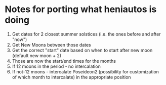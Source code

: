 # Notes for porting what heniautos is doing

1. Get dates for 2 closest summer solstices (i.e. the ones before and after "now")
2. Get New Moons between those dates
3. Get the correct "start" date based on when to start after new moon (default new moon + 2)
4. Those are now the start/end times for the months
5. If 12 moons in the period - no intercalation
6. If not-12 moons - intercalate Poseideon2 (possibility for customization of which month to intercalate) in the appropriate position
